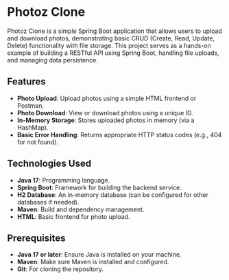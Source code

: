 # Photoz Clone

Photoz Clone is a simple Spring Boot application that allows users to upload and download photos, demonstrating basic CRUD (Create, Read, Update, Delete) functionality with file storage. This project serves as a hands-on example of building a RESTful API using Spring Boot, handling file uploads, and managing data persistence.

## Features

- **Photo Upload**: Upload photos using a simple HTML frontend or Postman.
- **Photo Download**: View or download photos using a unique ID.
- **In-Memory Storage**: Stores uploaded photos in memory (via a HashMap).
- **Basic Error Handling**: Returns appropriate HTTP status codes (e.g., 404 for not found).

## Technologies Used

- **Java 17**: Programming language.
- **Spring Boot**: Framework for building the backend service.
- **H2 Database**: An in-memory database (can be configured for other databases if needed).
- **Maven**: Build and dependency management.
- **HTML**: Basic frontend for photo upload.

## Prerequisites

- **Java 17 or later**: Ensure Java is installed on your machine.
- **Maven**: Make sure Maven is installed and configured.
- **Git**: For cloning the repository.

